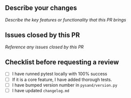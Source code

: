 ## Describe your changes
*Describe the key features or functionality that this PR brings*

## Issues closed by this PR
*Reference any issues closed by this PR*

## Checklist before requesting a review
- [ ] I have runned pytest locally with 100% success
- [ ] If it is a core feature, I have added thorough tests.
- [ ] I have bumped version number in `pysand/version.py`
- [ ] I have updated `changelog.md`
